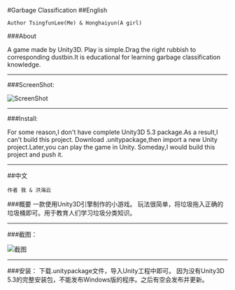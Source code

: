 ﻿#Garbage Classification
##English

`Author TsingfunLee(Me) & Honghaiyun(A girl)`


###About

A game made by Unity3D.
Play is simple.Drag the right rubbish to corresponding dustbin.It is educational for learning garbage classification knowledge.



---

###ScreenShot:


![ScreenShot](http://ww4.sinaimg.cn/mw690/6635a9e9gw1f43ac8cx5mj20s20hyq6b.jpg)

---

###Install:

For some reason,I don't have complete Unity3D 5.3 package.As a result,I can't build this project.
Download .unitypackage,then import a new Unity project.Later,you can play the game in Unity.
Someday,I would build this project and push it.



---

##中文

`作者 我 & 洪海云`

###概要
一款使用Unity3D引擎制作的小游戏。
玩法很简单，将垃圾拖入正确的垃圾桶即可。用于教育人们学习垃圾分类知识。



---

###截图：

![截图](http://ww4.sinaimg.cn/mw690/6635a9e9gw1f43ac8cx5mj20s20hyq6b.jpg)


---

###安装：
下载.unitypackage文件，导入Unity工程中即可。
因为没有Unity3D 5.3的完整安装包，不能发布Windows版的程序。之后有空会发布并更新。
